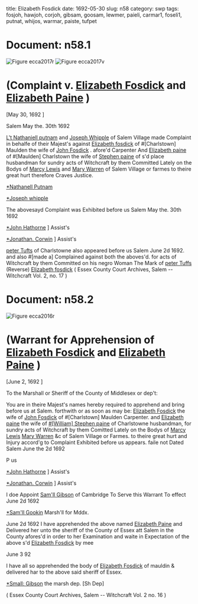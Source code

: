 title: Elizabeth Fosdick
date: 1692-05-30
slug: n58
category: swp
tags: fosjoh, hawjoh, corjoh, gibsam, goosam, lewmer, paieli, carmar1, foseli1, putnat, whijos, warmar, paiste, tufpet




# Document: n58.1

![Figure ecca2017r](/assets/thumb/ecca2017r.jpg)
![Figure ecca2017v](/assets/thumb/ecca2017v.jpg)

# (Complaint v. [Elizabeth Fosdick](/tag/foseli1.html) and [Elizabeth Paine](/tag/paieli.html) )

[May 30, 1692 ]

Salem May the. 30th 1692   

[L't Nathaniell putnam](/tag/putnat.html) and [Joseph Whipple](/tag/whijos.html) of Salem Village made Complaint in behalfe of their Majest's against [Elizabeth fosdick](/tag/foseli1.html) of #[Charlstown] Maulden the wife of [John Fosdick](/tag/fosjoh.html) . afore'd Carpenter And [Elizabeth paine](/tag/paieli.html) of #[Maulden] Charlstown the wife of [Stephen paine](/tag/paiste.html) of s'd place husbandman for sundry acts of Witchcraft by them Committed Lately on the Bodys of [Marcy Lewis](/tag/lewmer.html) and [Mary Warren](/tag/warmar.html) of Salem Village or farmes to theire great hurt therefore Craves Justice.

[*Nathanell Putnam](/tag/putnat.html)

[*Joseph whipple](/tag/whijos.html)

The abovesayd Complaint was Exhibited before us Salem May the. 30th 1692

[*John Hathorne](/tag/hawjoh.html) ] Assist's

[*Jonathan. Corwin](/tag/corjoh.html) ] Assist's

[peter Tufts](/tag/tufpet.html) of Charlstowne also appeared before us Salem June 2d 1692. and also #[made a] Complained against both the aboves'd. for acts of Witchcraft by them Committed on his negro Woman
The Mark of [peter Tuffs](/tag/tufpet.html) (Reverse)  [Elizabeth fosdick](/tag/foseli1.html) ( Essex County Court Archives, Salem -- Witchcraft Vol. 2, no. 17 )

# Document: n58.2

![Figure ecca2016r](/assets/thumb/ecca2016r.jpg)

# (Warrant for Apprehension of [Elizabeth Fosdick](/tag/foseli1.html) and [Elizabeth Paine](/tag/paieli.html) )

[June 2, 1692 ]

To the Marshall or Sheriff of the County of Middlesex or dep't: 

You are in theire Majest's names hereby required to apprehend and bring before us at Salem. forthwith or as soon as may be: [Elizabeth Fosdick](/tag/foseli1.html) the wife of [John Fosdick](/tag/fosjoh.html) of #[Charlstown] Maulden Carpenter. and [Elizabeth paine](/tag/paieli.html) the wife of [#[William] Stephen paine](/tag/paiste.html) of Charlstowne husbandman, for sundry acts of Witchcraft by them Comitted Lately on the Bodys of [Marcy Lewis](/tag/lewmer.html) [Mary Warren](/tag/warmar.html) &c of Salem Village or Farmes. to theire great hurt and Injury accord'g to Complaint Exhibited before us appears. faile not Dated Salem June the 2d 1692 

P us

[*John Hathorne](/tag/hawjoh.html) ] Assist's

[*Jonathan. Corwin](/tag/corjoh.html) ] Assist's

I doe Appoint [Sam'll Gibson](/tag/gibsam.html) of Cambridge To Serve this Warrant To effect June 2d 1692 

[*Sam'll Gookin](/tag/goosam.html) Marsh'll for Mddx.

June 2d 1692 I have apprehended the above named [Elizabeth Paine](/tag/paieli.html) and Delivered her unto the sheriff of the County of Essex att Salem in the County afores'd in order to her Examination and waite in Expectation of the above s'd [Elizabeth Fosdick](/tag/foseli1.html) by mee

June 3 92

I have all so apprehended the body of [Elizabeth Fosdick](/tag/foseli1.html) of mauldin & delivered har to the above said sheriff of Essex.

[*Small: Gibson](/tag/gibsam.html) the marsh dep. [Sh Dep]

( Essex County Court Archives, Salem -- Witchcraft Vol. 2 no. 16 )
